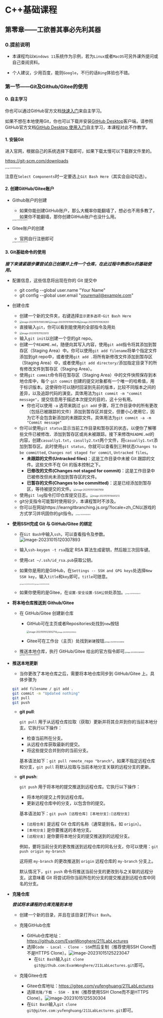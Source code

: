 # C++基础课程

## 第零章——工欲善其事必先利其器

### 0.提前说明

- 本课程均以`Windows 11`系统作为示例，若为`Linux`或者`MacOS`可另外课外提问或自己查阅资料。

- 个人建议，少用百度，能则`Google`，不行的话`Bing`体验也不错。

### 第一节——Git及Github/Gitee的使用

#### 0. 自主学习

你也可以通过GitHub官方文档[快速入门](https://docs.github.com/zh/get-started/quickstart)来自主学习。

如果不想在本地使用Git，你也可以下载并安装[GitHub Desktop](https://desktop.github.com/)客户端，请参照GitHub官方文档[GitHub Desktop 使用入门](https://docs.github.com/zh/desktop/overview/getting-started-with-github-desktop)自主学习，本课程对此不作教学。

#### 1. 安装Git

进入官网，根据自己的系统选择下载即可，如果下载太慢可以下载群文件里的。

https://git-scm.com/downloads

<img src="C:\Users\EvanWong\AppData\Roaming\Typora\typora-user-images\image-20231013235447844.png" alt="image-20231013235447844" style="zoom:25%;" />

注意在`Select Components`时一定要选上`Git Bash Here`（其实会自动勾选）。

#### 2. 创建GitHub/Gitee账户

- Github账户的创建

  - 如果你能创建GitHub账户，那么大概率你能翻墙了，想必也不用多教了，如果你不能翻墙，那你创建GitHub账户也没什么用。

  <img src="C:\Users\EvanWong\AppData\Roaming\Typora\typora-user-images\image-20231014002333727.png" alt="image-20231014002333727" style="zoom:25%;" />

- Gitee账户的创建

  - 官网自行注册即可

  <img src="C:\Users\EvanWong\AppData\Roaming\Typora\typora-user-images\image-20231014003737154.png" alt="image-20231014003737154" style="zoom:25%;" />

#### 3. Git基础命令的使用

***接下来请紧跟步骤尝试自己创建并上传一个仓库，在此过程中熟悉Git的基础使用。***

- 配置信息，这些信息将出现在你的 Git 提交中
  - git config --global user.name "Your Name"
  - git config --global user.email "youremail@example.com"

- 创建仓库

  - 创建一个新的文件夹，右键选择`显示更多选项`-`Git Bash Here`
  - <img src="C:\Users\EvanWong\AppData\Roaming\Typora\typora-user-images\image-20231015110653961.png" alt="image-20231015110653961" style="zoom: 50%;" /><img src="C:\Users\EvanWong\AppData\Roaming\Typora\typora-user-images\image-20231015110807436.png" alt="image-20231015110807436" style="zoom: 50%;" /><img src="C:\Users\EvanWong\AppData\Roaming\Typora\typora-user-images\image-20231015110828283.png" alt="image-20231015110828283" style="zoom: 50%;" />
  - 直接输入`git`，你可以看到能使用的全部指令及用处
  - <img src="C:\Users\EvanWong\AppData\Roaming\Typora\typora-user-images\image-20231015111023013.png" alt="image-20231015111023013" style="zoom: 50%;" />
  - 输入`git init`以创建一个空的git repo。
  - 创建一个`README.md`，随便向其写入内容，使用`git add`指令将其添加到暂存区（Staging Area）中。你可以使用`git add filename`将单个指定文件添加到git repo中，或者使用`git add .`将所有新修改文件添加到暂存区（Staging Area）中，或者使用`git add directory/`添加指定目录下的所有修改文件到暂存区（Staging Area）。
  - 使用`git commit`命令将在暂存区（Staging Area）中的文件快照保存到本地仓库中，每个 `git commit` 创建的提交对象都有一个唯一的哈希值，用于标识版本。这使得你可以随时回滚到先前的版本，比较不同版本之间的差异，以及追踪代码的演变。具体用法为`git commit -m "commit message"`，提交信息用于描述本次提交的目的，这十分有用。
    - 你也可以使用 `-a` 选项来跳过 `git add` 步骤，将工作目录中的所有更改（包括已被跟踪的文件）添加到暂存区并提交，但要小心使用它，因为它不会包含新添加的未跟踪文件。具体用法为`git commit -a -m "Commit message"`
  - 你可以使用`git status`显示当前工作目录和暂存区的状态，以便你了解哪些文件已被修改、添加到暂存区或尚未被跟踪。接下来修改`README.md`的内容，创建`casually1.txt`，`casully2.txt`两个文件，将`casually1.txt`添加到暂存区。此时使用`git status`，你就可以查看到三种状态`Changes to be committed`, `Changes not staged for commit`, `Untracked files`。
    - **未跟踪的文件(Untracked files)**：这是工作目录中未被 Git 跟踪的文件。这些文件不在 Git 的版本控制之下。
    - **已修改的文件(Changes not staged for commit)**：这是工作目录中已被修改但尚未添加到暂存区的文件。
    - **已暂存的文件(Changes to be committed)**：这是已经添加到暂存区，等待被提交的文件。<img src="C:\Users\EvanWong\AppData\Roaming\Typora\typora-user-images\image-20231015113907959.png" alt="image-20231015113907959" style="zoom: 50%;" />
  - 使用`git log`指令打印仓库提交日志。<img src="C:\Users\EvanWong\AppData\Roaming\Typora\typora-user-images\image-20231015114441272.png" alt="image-20231015114441272" style="zoom:50%;" />
  - git分支指令可能暂时使用较少，本课程暂时不涉及。
  - 你可以在网站https://learngitbranching.js.org/?locale=zh_CN以游戏的方式学习并巩固你的git指令。<img src="C:\Users\EvanWong\AppData\Roaming\Typora\typora-user-images\image-20231015114829413.png" alt="image-20231015114829413" style="zoom: 25%;" />

- **使用SSH完成 Git 与 GitHub/Gitee 的绑定**

  - 在`Git Bash`中输入`ssh`，可以查看指令及参数。![image-20231015120307893](C:\Users\EvanWong\AppData\Roaming\Typora\typora-user-images\image-20231015120307893.png)

  - 输入`ssh-keygen -t rsa`指定 RSA 算法生成密钥，然后敲三次回车键。

  - 使用`cat ~/.ssh/id_rsa.pub`获取公钥。

  - 如果你是用的是GitHub，在`Settings -- SSH and GPG keys`处选择`New SSH key`，输入`title`和`key`即可，`title`可随意。

    <img src="C:\Users\EvanWong\AppData\Roaming\Typora\typora-user-images\image-20231015122201527.png" alt="image-20231015122201527" style="zoom: 25%;" /><img src="C:\Users\EvanWong\AppData\Roaming\Typora\typora-user-images\image-20231015122214196.png" alt="image-20231015122214196" style="zoom:25%;" />

  - 如果你使用的是Gitee，在`设置-安全设置-SSH公钥`处添加。<img src="C:\Users\EvanWong\AppData\Roaming\Typora\typora-user-images\image-20231015122345272.png" alt="image-20231015122345272" style="zoom:25%;" />

- **将本地仓库推送到 Github/Gitee**

  - 在 GitHub/Gitee 创建新仓库

    - GitHub可在主页或者Repositories处找到`new`按钮

      <img src="C:\Users\EvanWong\AppData\Roaming\Typora\typora-user-images\image-20231015123052714.png" alt="image-20231015123052714" style="zoom: 50%;" /><img src="C:\Users\EvanWong\AppData\Roaming\Typora\typora-user-images\image-20231015123110503.png" alt="image-20231015123110503" style="zoom: 33%;" />

    - Gitee可在工作台（主页）处找到`新建`按钮<img src="C:\Users\EvanWong\AppData\Roaming\Typora\typora-user-images\image-20231015123328092.png" alt="image-20231015123328092" style="zoom:33%;" />

  - 推送本地仓库，执行 GitHub/Gitee 给出的官方指令即可<img src="C:\Users\EvanWong\AppData\Roaming\Typora\typora-user-images\image-20231015123858001.png" alt="image-20231015123858001" style="zoom: 33%;" /><img src="C:\Users\EvanWong\AppData\Roaming\Typora\typora-user-images\image-20231015123924300.png" alt="image-20231015123924300" style="zoom:33%;" />

- **推送本地更新**

  - 当你更改了本地仓库之后，需要将本地仓库同步到 GitHub/Gitee 上。具体步骤为

  ```bash
  git add filename / git add .
  git commit -m "Updated nothing"
  git pull
  git push
  ```

  - **git pull**:

    `git pull` 用于从远程仓库拉取（获取）更新并将其合并到你的当前本地分支。它执行以下操作：

    - 检查当前所在分支。
    - 从远程仓库获取最新的提交。
    - 将这些提交合并到你的当前分支。

    基本语法如下：`git pull remote_repo "branch"`。如果不指定远程仓库和分支，`git pull` 将默认拉取与当前本地分支关联的远程分支的更新。

  - **git push**:

    `git push` 用于将本地的提交推送到远程仓库。它执行以下操作：

    - 将本地的提交上传到远程仓库。
    - 更新远程仓库中的分支，以包含你的提交。

    基本语法如下：`git push [远程仓库] [本地分支]:[远程分支]`

    - `[远程仓库]` 是远程 Git 仓库的名称（通常是别名，如 `origin`）。
    - `[本地分支]` 是你要推送的本地分支。
    - `[远程分支]` 是你要将本地分支的提交推送到的远程分支。

    例如，要将当前分支的更改推送到远程仓库的同名分支，你可以使用：`git push origin my-branch`

    这将把 `my-branch` 的更改推送到 `origin` 远程仓库的 `my-branch` 分支上。

    默认情况下，`git push` 命令将推送当前分支的更改到与之关联的远程分支。这意味着 Git 将尝试将你当前所在的分支的提交推送到远程仓库中同名的分支。

- **克隆仓库**

  ***尝试将本课程的仓库克隆到本地***

  - 创建一个新的目录，并且在该目录打开`Git Bash`。

  - 克隆GitHub仓库
    - GitHub仓库地址：https://github.com/EvanWonghere/211LabLectures
    - 选择`Code - Local - Clone - SSH`然后复制（推荐使用SSH Clone而不是HTTPS Clone）。![image-20231015125223047](C:\Users\EvanWong\AppData\Roaming\Typora\typora-user-images\image-20231015125223047.png)
      - 在`Git Bash`输入`git clone git@github.com:EvanWonghere/211LabLectures.git`即可。
  - 克隆Gitee仓库
    - Gitee仓库地址：https://gitee.com/yufenghuang/211LabLectures
    - 选择`克隆/下载 - SSH - 复制`（推荐使用SSH Clone而不是HTTPS Clone）。![image-20231015125530304](C:\Users\EvanWong\AppData\Roaming\Typora\typora-user-images\image-20231015125530304.png)
    - 在`Git Bash`输入`git clone git@gitee.com:yufenghuang/211LabLectures.git`即可。



